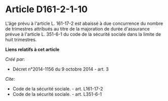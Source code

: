 # Article D161-2-1-10

L'âge prévu à l'article L. 161-17-2 est abaissé à due concurrence du nombre de trimestres attribués au titre de la majoration
de durée d'assurance prévue à l'article L. 351-6-1 du code de la sécurité sociale dans la limite de huit trimestres.

**Liens relatifs à cet article**

_Créé par_:

  - Décret n°2014-1156 du 9 octobre 2014 - art. 3

_Cite_:

  - Code de la sécurité sociale. - art. L161-17-2
  - Code de la sécurité sociale. - art. L351-6-1
